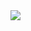 <!--
**huangfuyouli/huangfuyouli** is a ✨ _special_ ✨ repository because its `README.md` (this file) appears on your GitHub profile.

Here are some ideas to get you started:

- 🔭 I’m currently working on ...
- 🌱 I’m currently learning ...
- 👯 I’m looking to collaborate on ...
- 🤔 I’m looking for help with ...
- 💬 Ask me about ...
- 📫 How to reach me: ...
- 😄 Pronouns: ...
- ⚡ Fun fact: ...
-->

<img src="https://github-readme-stats.vercel.app/api?username=huangfuyouli&show_icons=true&icon_color=00adb5&text_color=393e46&bg_color=00000000&hide_title=true&title_color=222831&hide_border=true" />


